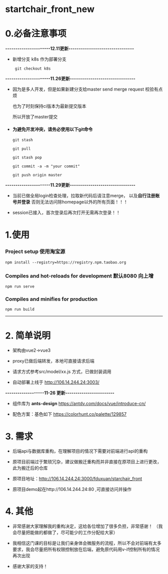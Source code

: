 # startchair_front_new

# 0.必备注意事项
**----------------------12.11更新--------------------------------**
* 新增分支 k8s 作为部署分支
  
  ```
   git checkout k8s
  ```

**----------------------11.26更新--------------------------------**

* 因为是多人开发，但是如果新建分支给master send merge request 校验有点烦

  也为了时刻保持ci版本为最新提交版本

  所以开放了master提交
  
* #### 为避免开发冲突，请**务必**使用以下git命令 
  
  
    ```
    git stash 
    
    git pull
    
    git stash pop
  
    git commit -a -m "your commit"
  
    git push origin master
  
    ```
  
**----------------------11.29更新--------------------------------**  

* 当前已做全局login检查处理，拉取新代码后请注意merge，
  以及**自行注册账号并登录**
  否则无法访问除homepage以外的所有页面！！！ 
  
* session已接入，首次登录后再次打开无需再次登录！！




# 1.使用

### Project setup 使用淘宝源
```
npm install --registry=https://registry.npm.taobao.org
```

### Compiles and hot-reloads for development 默认8080 向上增
```
npm run serve
```

### Compiles and minifies for production
```
npm run build
```


----
# 2. 简单说明
* 架构由vue2->vue3

* proxy已做后端转发，本地可直接请求后端

* 请求方式参考src/model/xx.js 方式，已做封装调用



* 自动部署上线于 http://106.14.244.24:3003/


**-------------------11-26 更新------------------------**  

* 组件库为 **ants-design**
  https://antdv.com/docs/vue/introduce-cn/
  
* 配色方案：基色如下
  https://colorhunt.co/palette/129857

# 3. 需求
* 后端api与数据库重构，在理解项目的情况下需要对前端进行api的重构

* 原项目前端过于繁琐冗杂，建议做搬迁重构而并非直接在原项目上进行更改，此为搬迁后的仓库
  
* 原项目地址：http://106.14.244.24:3000/fduxuan/starchair_front

* 原项目demo起在http://106.14.244.24:80 ,可直接访问并操作



# 4. 其他
* 非常感谢大家理解我的重构决定，这给各位增加了很多负担，非常感谢！
  （我会尽量把能做的都做了，尽可能少的工作分配给大家）

* 我相信这门课的目标是让我们亲身体会微服务的流程，所以不会对前端有太多要求，我会尽量把所有权限控制放在后端，避免原代码用v-if控制所有的情况再次出现

* 感谢大家的支持！
